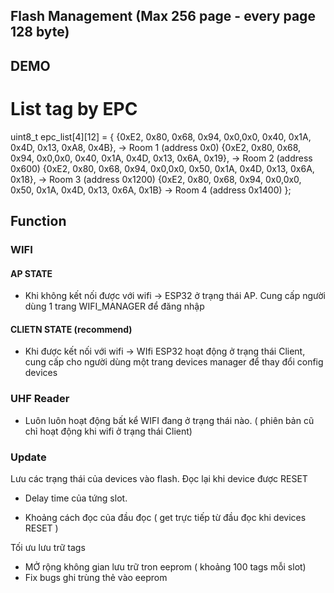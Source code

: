 ## Flash Management (Max 256 page - every page 128 byte)

## DEMO
# List tag by EPC

uint8_t epc_list[4][12] = {
    {0xE2, 0x80, 0x68, 0x94, 0x0,0x0, 0x40, 0x1A, 0x4D, 0x13, 0xA8, 0x4B}, -> Room 1 (address 0x0)
    {0xE2, 0x80, 0x68, 0x94, 0x0,0x0, 0x40, 0x1A, 0x4D, 0x13, 0x6A, 0x19}, -> Room 2 (address 0x600)
    {0xE2, 0x80, 0x68, 0x94, 0x0,0x0, 0x50, 0x1A, 0x4D, 0x13, 0x6A, 0x18}, -> Room 3 (address 0x1200)
    {0xE2, 0x80, 0x68, 0x94, 0x0,0x0, 0x50, 0x1A, 0x4D, 0x13, 0x6A, 0x1B}  -> Room 4 (address 0x1400)
};


## Function
### WIFI

#### AP STATE
- Khi không kết nối được với wifi -> ESP32 ở trạng thái AP. Cung cấp người dùng 1 trang WIFI_MANAGER để đăng nhập

#### CLIETN STATE (recommend)
- Khi được kết nối với wifi -> WIfi ESP32 hoạt động ở trạng thái Client, cung cấp cho người dùng một trang devices manager để thay đổi config devices  

###  UHF Reader
- Luôn luôn hoạt động bất kể WIFI đang ở trạng thái nào. ( phiên bản cũ chỉ hoạt động khi wifi ở trạng thái Client)

### Update   
  
Lưu các trạng thái của devices vào flash. Đọc lại khi device được RESET

 - Delay time của tứng slot. 

 - Khoảng cách đọc của đầu đọc ( get trực tiếp từ đầu đọc khi devices RESET )

Tối ưu lưu trữ tags
 - MỞ rộng không gian lưu trữ tron eeprom ( khoảng 100 tags mỗi slot)
 - Fix bugs ghi trùng thẻ vào eeprom